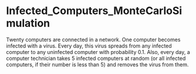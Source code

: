 # Infected_Computers_MonteCarloSimulation
Twenty computers are connected in a network. One computer becomes infected with a virus. Every day, this virus spreads from any infected computer to any uninfected computer with probability 0.1. Also, every day, a computer technician takes 5 infected computers at random (or all infected computers, if their number is less than 5) and removes the virus from them.
